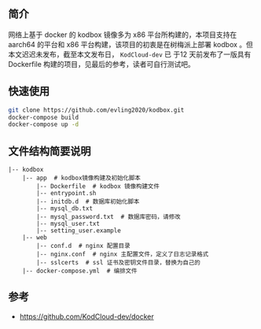 ## 简介
网络上基于 docker 的 kodbox 镜像多为 x86 平台所构建的，本项目支持在 aarch64 的平台和 x86 平台构建，该项目的初衷是在树梅派上部署 kodbox 。但本文迟迟未发布，截至本文发布日， `KodCloud-dev` 已 于12 天前发布了一版具有 Dockerfile 构建的项目，见最后的参考，读者可自行测试吧。

## 快速使用
```bash
git clone https://github.com/evling2020/kodbox.git
docker-compose build
docker-compose up -d
```

## 文件结构简要说明

```
|-- kodbox
	|-- app  # kodbox镜像构建及初始化脚本
		|-- Dockerfile  # kodbox 镜像构建文件
		|-- entrypoint.sh
		|-- initdb.d  # 数据库初始化脚本
		|-- mysql_db.txt
		|-- mysql_password.txt  # 数据库密码，请修改
		|-- mysql_user.txt
		|-- setting_user.example
	|-- web
		|-- conf.d  # nginx 配置目录
		|-- nginx.conf  # nginx 主配置文件，定义了日志记录格式
		|-- sslcerts  # ssl 证书及密钥文件目录，替换为自己的
	|-- docker-compose.yml  # 编排文件
```

## 参考
- https://github.com/KodCloud-dev/docker
